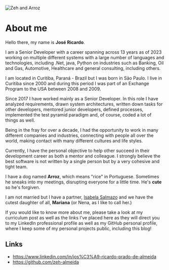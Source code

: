 ![](/assets/profile.jpg#profile-pic "Zeh and Arroz")

# <i class="fa-solid fa-user-astronaut"></i> About me

Hello there, my name is **José Ricardo**.

I am a Senior Developer with a career spanning across 13 years as of 2023 working on multiple different systems with a large number of languages and technologies, including .Net, java, Python on industries such as Banking, Oil and Gas, Automotive, Healthcare and general consulting, including others.

I am located in Curitiba, Paraná - Brazil but I was born in São Paulo. I live in Curitiba since 2000 and during this period I was part of an Exchange Program to the USA between 2008 and 2009.

Since 2017 I have worked mainly as a Senior Developer. In this role I have analyzed requirements, drawn system architectures, written down tasks for other developers, mentored junior developers, defined processes, implemented the test pyramid paradigm and, of course, coded a lot of things as well.

Being in the fray for over a decade, I had the opportunity to work in many different companies and industries, connecting with people all over the world, making contact with many different cultures and life styles.

Currently, I have the personal objective to help other succeed in their development career as both a mentor and colleague. I strongly believe the best software is not written by a single person but by a very cohesive and tight team.

I have a dog named **Arroz**, which means "rice" in Portuguese. Sometimes he sneaks into my meetings, disrupting everyone for a little time. He's **cute** so he's forgiven.

I am not married but I have a partner, [Isabela Salmazo](https://instagram.com/matercriativa) and we have the cutest daughter of all, **Mariana** (or Nena, as I like to call her.)

If you would like to know more about me, please take a look at my curriculum post as well as the links I've placed here as they will direct you to my LinkedIn professional profile as well as my GitHub personal profile, where I keep some of my personal projects public, including this blog!

## <i class="fa-regular fa-address-card"></i> Links
- <i class="fa-brands fa-linkedin"></i> <https://www.linkedin.com/in/jos%C3%A9-ricardo-prado-de-almeida>
- <i class="fa-brands fa-github"></i> <https://github.com/zeh-almeida>
